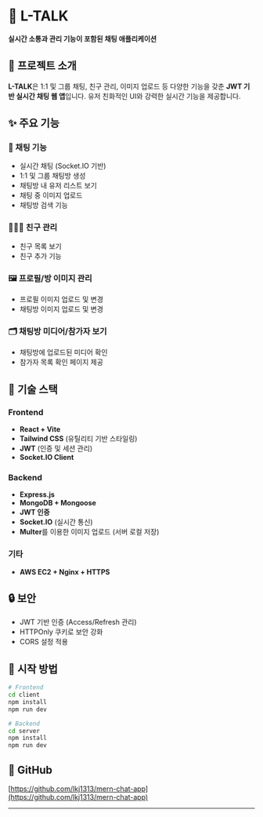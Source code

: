 # 💬 L-TALK

**실시간 소통과 관리 기능이 포함된 채팅 애플리케이션**

## 📌 프로젝트 소개

**L-TALK**은 1:1 및 그룹 채팅, 친구 관리, 이미지 업로드 등 다양한 기능을 갖춘 **JWT 기반 실시간 채팅 웹 앱**입니다. 유저 친화적인 UI와 강력한 실시간 기능을 제공합니다.

## ✨ 주요 기능

### 💬 채팅 기능

- 실시간 채팅 (Socket.IO 기반)
- 1:1 및 그룹 채팅방 생성
- 채팅방 내 유저 리스트 보기
- 채팅 중 이미지 업로드
- 채팅방 검색 기능

### 🧑‍🤝‍🧑 친구 관리

- 친구 목록 보기
- 친구 추가 기능

### 🖼 프로필/방 이미지 관리

- 프로필 이미지 업로드 및 변경
- 채팅방 이미지 업로드 및 변경

### 🗂 채팅방 미디어/참가자 보기

- 채팅방에 업로드된 미디어 확인
- 참가자 목록 확인 페이지 제공

## 💠 기술 스택

### Frontend

- **React + Vite**
- **Tailwind CSS** (유틸리티 기반 스타일링)
- **JWT** (인증 및 세션 관리)
- **Socket.IO Client**

### Backend

- **Express.js**
- **MongoDB + Mongoose**
- **JWT 인증**
- **Socket.IO** (실시간 통신)
- **Multer**를 이용한 이미지 업로드 (서버 로컬 저장)

### 기타

- **AWS EC2 + Nginx + HTTPS**

## 🔒 보안

- JWT 기반 인증 (Access/Refresh 관리)
- HTTPOnly 쿠키로 보안 강화
- CORS 설정 적용

## 🚀 시작 방법

```bash
# Frontend
cd client
npm install
npm run dev

# Backend
cd server
npm install
npm run dev
```

## 🔗 GitHub

[https://github.com/lkj1313/mern-chat-app](https://github.com/lkj1313/mern-chat-app)

---
